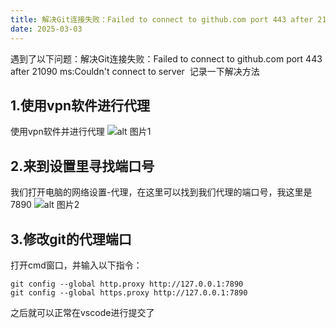 ```yaml
---
title: 解决Git连接失败：Failed to connect to github.com port 443 after 21090 ms:Couldn't connect to server ‍
date: 2025-03-03
---
```

遇到了以下问题：解决Git连接失败：Failed to connect to github.com port 443 after 21090 ms:Couldn't connect to server ‍
记录一下解决方法

## 1.使用vpn软件进行代理

使用vpn软件并进行代理
![alt 图片1](/img/2/1.png)

## 2.来到设置里寻找端口号
我们打开电脑的网络设置-代理，在这里可以找到我们代理的端口号，我这里是7890
![alt 图片2](/img/2/2.png)

## 3.修改git的代理端口
打开cmd窗口，并输入以下指令：
```
git config --global http.proxy http://127.0.0.1:7890
git config --global https.proxy http://127.0.0.1:7890
```

之后就可以正常在vscode进行提交了